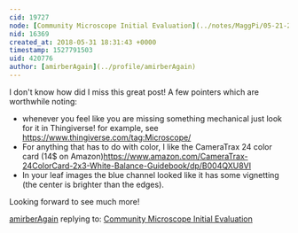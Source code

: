```yaml
---
cid: 19727
node: [Community Microscope Initial Evaluation](../notes/MaggPi/05-21-2018/community-microscope-resolution-test)
nid: 16369
created_at: 2018-05-31 18:31:43 +0000
timestamp: 1527791503
uid: 420776
author: [amirberAgain](../profile/amirberAgain)
---
```


I don't know how did I miss this great post!
A few pointers which are worthwhile noting:
* whenever you feel like you are missing something mechanical just look for it in Thingiverse! for example, see https://www.thingiverse.com/tag:Microscope/
* For anything that has to do with color, I like the CameraTrax 24 color card (14$ on Amazon)https://www.amazon.com/CameraTrax-24ColorCard-2x3-White-Balance-Guidebook/dp/B004QXU8VI
* In your leaf images the blue channel looked like it has some vignetting (the center is brighter than the edges).

Looking forward to see much more!

[amirberAgain](../profile/amirberAgain) replying to: [Community Microscope Initial Evaluation](../notes/MaggPi/05-21-2018/community-microscope-resolution-test)

